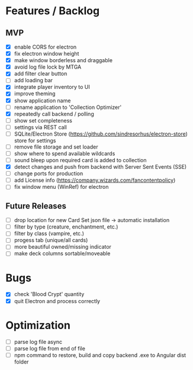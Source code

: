 # Features / Backlog

## MVP
- [X] enable CORS for electron
- [X] fix electron window height
- [X] make window borderless and draggable
- [X] avoid log file lock by MTGA
- [X] add filter clear button
- [ ] add loading bar
- [X] integrate player inventory to UI
- [X] improve theming
- [X] show application name
- [ ] rename application to 'Collection Optimizer'
- [X] repeatedly call backend / polling
- [ ] show set completeness
- [ ] settings via REST call
- [ ] SQLite/Electron Store (https://github.com/sindresorhus/electron-store) store for settings
- [ ] remove file storage and set loader
- [ ] show where to spend available wildcards
- [ ] sound bleep upon required card is added to collection
- [X] detect changes and push from backend with Server Sent Events (SSE)
- [ ] change ports for production
- [ ] add License info (https://company.wizards.com/fancontentpolicy)
- [ ] fix window menu (WinRef) for electron

## Future Releases
- [ ] drop location for new Card Set json file -> automatic installation
- [ ] filter by type (creature, enchantment, etc.)
- [ ] filter by class (vampire, etc.)
- [ ] progess tab (unique/all cards)
- [ ] more beautiful owned/missing indicator
- [ ] make deck columns sortable/moveable

# Bugs
- [X] check 'Blood Crypt' quantity
- [X] quit Electron and process correctly

# Optimization
- [ ] parse log file async
- [ ] parse log file from end of file
- [ ] npm command to restore, build and copy backend .exe to Angular dist folder
